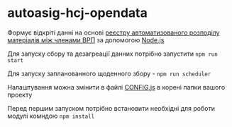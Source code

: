 # autoasig-hcj-opendata

Формує відкріті данні на основі
[реєстру автоматизованого розподілу матеріалів між членами ВРП](https://hcj.gov.ua/autoassig)
за допомогою [Node.js](https://nodejs.org/)

Для запуску сбору та дезагреації данних потрібно запустити `npm run start`

Для запуску запланованного щоденного збору - `npm run scheduler`

Налаштування можна змінити в файлі
[CONFIG.js](https://github.com/riv-gh/autoasig-hcj-opendata/blob/main/CONFIG.js)
в корені папки вашого проекту

Перед першим запуском потрібно встановити необхідні для роботи модулі комндою `npm install`